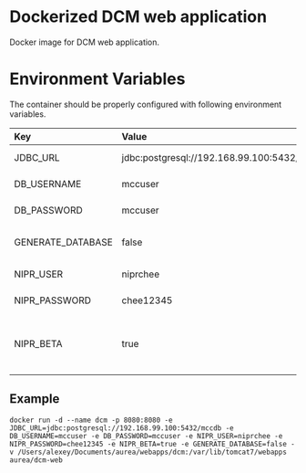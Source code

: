 # Dockerized DCM web application
Docker image for DCM web application.

# Environment Variables
The container should be properly configured with following environment variables.

Key | Value | Description
:-- | :-- | :-- 
JDBC_URL | jdbc:postgresql://192.168.99.100:5432/mccdb | JDBC connection string.
DB_USERNAME | mccuser | Database user name.
DB_PASSWORD | mccuser | Database password.
GENERATE_DATABASE | false | Re-create the db from the JDBC_URL or not.
NIPR_USER | niprchee | NIPR PDB user name.
NIPR_PASSWORD | chee12345 | NIPR PDB password.
NIPR_BETA | true | Use pdb-services-beta.nipr.com instead of pdb-services.nipr.com.

## Example
```
docker run -d --name dcm -p 8080:8080 -e JDBC_URL=jdbc:postgresql://192.168.99.100:5432/mccdb -e DB_USERNAME=mccuser -e DB_PASSWORD=mccuser -e NIPR_USER=niprchee -e NIPR_PASSWORD=chee12345 -e NIPR_BETA=true -e GENERATE_DATABASE=false -v /Users/alexey/Documents/aurea/webapps/dcm:/var/lib/tomcat7/webapps aurea/dcm-web
```

